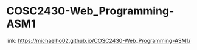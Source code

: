 # COSC2430-Web_Programming-ASM1
 
link: https://michaelho02.github.io/COSC2430-Web_Programming-ASM1/
